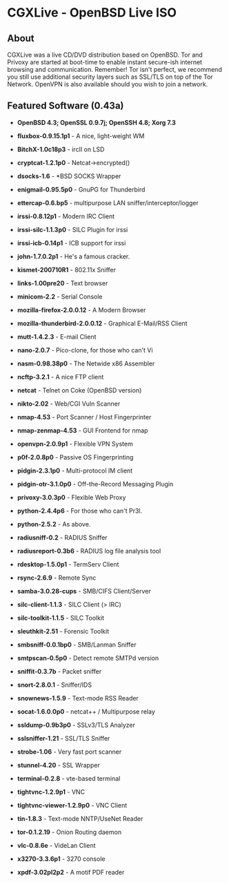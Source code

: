 # CGXLive - OpenBSD Live ISO

## About

CGXLive was a live CD/DVD distribution based on OpenBSD. Tor and Privoxy
are started at boot-time to enable instant secure-ish internet browsing
and communication. Remember! Tor isn't perfect, we recommend you still
use additional security layers such as SSL/TLS on top of the Tor
Network. OpenVPN is also available should you wish to join a network.

## Featured Software (0.43a)

*   **OpenBSD 4.3; OpenSSL 0.9.7j; OpenSSH 4.8; Xorg 7.3**

*   **fluxbox-0.9.15.1p1** - A nice, light-weight WM
*   **BitchX-1.0c18p3** - ircII on LSD
*   **cryptcat-1.2.1p0** - Netcat->encrypted()
*   **dsocks-1.6** - \*BSD SOCKS Wrapper
*   **enigmail-0.95.5p0** - GnuPG for Thunderbird
*   **ettercap-0.6.bp5** - multipurpose LAN sniffer/interceptor/logger
*   **irssi-0.8.12p1** - Modern IRC Client
*   **irssi-silc-1.1.3p0** - SILC Plugin for irssi
*   **irssi-icb-0.14p1** - ICB support for irssi
*   **john-1.7.0.2p1** - He's a famous cracker.
*   **kismet-200710R1** - 802.11x Sniffer
*   **links-1.00pre20** - Text browser
*   **minicom-2.2** - Serial Console
*   **mozilla-firefox-2.0.0.12** - A Modern Browser
*   **mozilla-thunderbird-2.0.0.12** - Graphical E-Mail/RSS Client
*   **mutt-1.4.2.3** - E-mail Client
*   **nano-2.0.7** - Pico-clone, for those who can't Vi
*   **nasm-0.98.38p0** - The Netwide x86 Assembler
*   **ncftp-3.2.1** - A nice FTP client
*   **netcat** - Telnet on Coke (OpenBSD version)
*   **nikto-2.02** - Web/CGI Vuln Scanner
*   **nmap-4.53** - Port Scanner / Host Fingerprinter
*   **nmap-zenmap-4.53** - GUI Frontend for nmap
*   **openvpn-2.0.9p1** - Flexible VPN System
*   **p0f-2.0.8p0** - Passive OS Fingerprinting
*   **pidgin-2.3.1p0** - Multi-protocol IM client
*   **pidgin-otr-3.1.0p0** - Off-the-Record Messaging Plugin
*   **privoxy-3.0.3p0** - Flexible Web Proxy
*   **python-2.4.4p6** - For those who can't Pr3l.
*   **python-2.5.2** - As above.
*   **radiusniff-0.2** - RADIUS Sniffer
*   **radiusreport-0.3b6** - RADIUS log file analysis tool
*   **rdesktop-1.5.0p1** - TermServ Client
*   **rsync-2.6.9** - Remote Sync
*   **samba-3.0.28-cups** - SMB/CIFS Client/Server
*   **silc-client-1.1.3** - SILC Client (> IRC)
*   **silc-toolkit-1.1.5** - SILC Toolkit
*   **sleuthkit-2.51** - Forensic Toolkit
*   **smbsniff-0.0.1bp0** - SMB/Lanman Sniffer
*   **smtpscan-0.5p0** - Detect remote SMTPd version
*   **sniffit-0.3.7b** - Packet sniffer
*   **snort-2.8.0.1** - Sniffer/IDS
*   **snownews-1.5.9** - Text-mode RSS Reader
*   **socat-1.6.0.0p0** - netcat++ / Multipurpose relay
*   **ssldump-0.9b3p0** - SSLv3/TLS Analyzer
*   **sslsniffer-1.21** - SSL/TLS Sniffer
*   **strobe-1.06** - Very fast port scanner
*   **stunnel-4.20** - SSL Wrapper
*   **terminal-0.2.8** - vte-based terminal
*   **tightvnc-1.2.9p1** - VNC
*   **tightvnc-viewer-1.2.9p0** - VNC Client
*   **tin-1.8.3** - Text-mode NNTP/UseNet Reader
*   **tor-0.1.2.19** - Onion Routing daemon
*   **vlc-0.8.6e** - VideLan Client
*   **x3270-3.3.6p1** - 3270 console
*   **xpdf-3.02pl2p2** - A motif PDF reader
